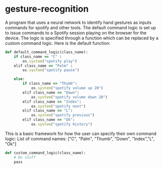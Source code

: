 # gesture-recognition
A program that uses a neural network to identify hand gestures as inputs commands for spotify and other tools.
The default command logic is set up to issue commands to a Spotify session playing on the browser for the device.
The logic is specified through a function which can be replaced by a custom command logic. Here is the default function:

```ruby
def default_command_logic(class_name):
    if class_name == "C" :
        os.system("spotify play")
    elif class_name == "Palm" :
        os.system("spotify pause")

    else:
        if class_name == "Thumb":
            os.system("spotify volume up 20")
        elif class_name == "Down":
            os.system("spotify volume down 20")
        elif class_name == "Index":
            os.system("spotify next")
        elif class_name == "L":
            os.system("spotify previous")
        elif class_name == "Ok":
            os.system("spotify history")
```

This is a basic framework for how the user can specify their own command logic:
List of command names: ["C", "Palm", "Thumb", "Down", "Index","L", "Ok"]

```ruby
def custom_command_logic(class_name):
    # Do stuff
    pass

```

